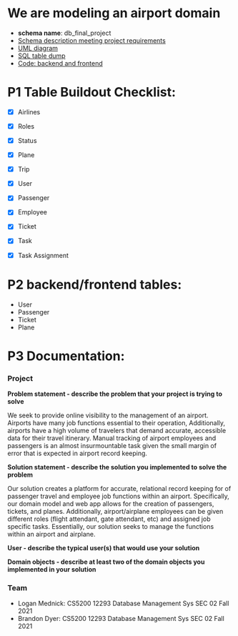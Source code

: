 # We are modeling an airport domain

- **schema name**: db_final_project
- [Schema description meeting project requirements](data/uml/README.md)
- [UML diagram](data/uml/db_final_project_uml.pdf)
- [SQL table dump](data/dump/)
- [Code: backend and frontend](code/)


# P1 Table Buildout Checklist:

- [x] Airlines
- [x] Roles
- [x] Status
- [x] Plane
- [x] Trip
- [x] User
- [x] Passenger
- [x] Employee
- [x] Ticket
- [x] Task
- [x] Task Assignment


# P2 backend/frontend tables:

- User
- Passenger
- Ticket
- Plane

# P3 Documentation:

### Project

**Problem statement - describe the problem that your project is trying to solve**


We seek to provide online visibility to the management of an airport. Airports have many job functions essential to their operation, Additionally, airports have a high volume of travelers that demand accurate, accessible data for their travel itinerary. Manual tracking of airport employees and passengers is an almost insurmountable task given the small margin of error that is expected in airport record keeping.

**Solution statement - describe the solution you implemented to solve the problem**


Our solution creates a platform for accurate, relational record keeping for of passenger travel and employee job functions within an airport. Specifically, our domain model and web app allows for the creation of passengers, tickets, and planes. Additionally, airport/airplane employees can be given different roles (flight attendant, gate attendant, etc) and assigned job specific tasks. Essentially, our solution seeks to manage the functions within an airport and airplane.

**User - describe the typical user(s) that would use your solution**

**Domain objects - describe at least two of the domain objects you implemented in your solution**

### Team
- Logan Mednick:  CS5200 12293 Database Management Sys SEC 02 Fall 2021
- Brandon Dyer:   CS5200 12293 Database Management Sys SEC 02 Fall 2021
